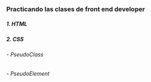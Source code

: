 ### Practicando las clases de front end developer
 ##### 1.  HTML
 ##### 2. CSS
###### - PseudoClass
###### - PseudoElement
